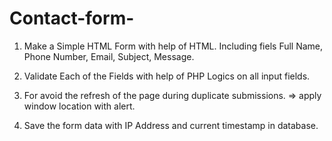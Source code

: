 # Contact-form-

1.  Make a Simple HTML Form with help of HTML. Including fiels
   Full Name, Phone Number, Email, Subject, Message.

2. Validate Each of the Fields with help of PHP Logics on all input fields.

3. For avoid the refresh of the page during duplicate submissions. =>  apply window location with alert.

4. Save the form data with IP Address and current timestamp in database.
